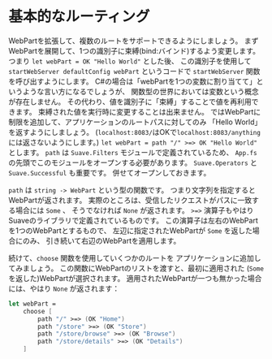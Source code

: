 基本的なルーティング
====================

WebPartを拡張して、複数のルートをサポートできるようにしましょう。
まずWebPartを展開して、1つの識別子に束縛(bind:バインド)するよう変更します。
つまり `let webPart = OK "Hello World"` とした後、
この識別子を使用して `startWebServer defaultConfig webPart` というコードで
`startWebServer` 関数を呼び出すようにします。
C#の場合は「webPartを1つの変数に割り当てて」というような言い方になるでしょうが、
関数型の世界においては変数という概念が存在しません。
その代わり、値を識別子に「束縛」することで値を再利用できます。
束縛された値を実行時に変更することは出来ません。
ではWebPartに制限を追加して、アプリケーションのルートパスに対してのみ
「Hello World」を返すようにしましょう。
(`localhost:8083/`はOKで`localhost:8083/anything`には返さないようにします。)
`let webPart = path "/" >=> OK "Hello World"` とします。
`path` は `Suave.Filters` モジュールで定義されているため、
`App.fs` の先頭でこのモジュールをオープンする必要があります。
`Suave.Operators` と `Suave.Successful` も重要です。
併せてオープンしておきます。

`path` は `string -> WebPart` という型の関数です。
つまり文字列を指定するとWebPartが返されます。
実際のところは、受信したリクエストがパスに一致する場合には `Some` 、
そうでなければ `None` が返されます。
`>=>` 演算子もやはりSuaveのライブラリで定義されているものです。
この演算子は左右のWebPartを1つのWebPartとするもので、
左辺に指定されたWebPartが `Some` を返した場合にのみ、
引き続いて右辺のWebPartを適用します。

続けて、`choose` 関数を使用していくつかのルートを
アプリケーションに追加してみましょう。
この関数にWebPartのリストを渡すと、最初に適用された
(`Some`を返した)WebPartが選択されます。
適用されたWebPartが一つも無かった場合には、やはり `None` が返されます：

````fsharp
let webPart =
    choose [
        path "/" >=> (OK "Home")
        path "/store" >=> (OK "Store")
        path "/store/browse" >=> (OK "Browse")
        path "/store/details" >=> (OK "Details")
    ]
````
